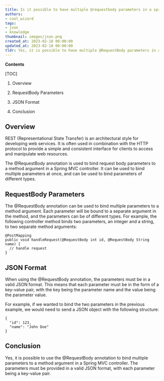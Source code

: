 ```yaml
---
title: Is it possible to have multiple @requestbody parameters in a spring rest application?
authors:
- cool_wizard
tags:
- json
- knowledge
thumbnail: images/json.png
created_at: 2023-02-18 00:00:00
updated_at: 2023-02-18 00:00:00
tldr: Yes, it is possible to have multiple @RequestBody parameters in a JSON request.
---
```


**Contents**

[TOC]

1. Overview

2. RequestBody Parameters

3. JSON Format

4. Conclusion

## Overview

REST (Representational State Transfer) is an architectural style for developing web services. It is often used in combination with the HTTP protocol to provide a simple and consistent interface for clients to access and manipulate web resources.

The @RequestBody annotation is used to bind request body parameters to a method argument in a Spring MVC controller. It can be used to bind multiple parameters at once, and can be used to bind parameters of different types.

## RequestBody Parameters

The @RequestBody annotation can be used to bind multiple parameters to a method argument. Each parameter will be bound to a separate argument in the method, and the parameters can be of different types. For example, the following controller method binds two parameters, an integer and a string, to two separate method arguments:

```
@PostMapping
public void handleRequest(@RequestBody int id, @RequestBody String name) {
  // handle request
}
```

## JSON Format

When using the @RequestBody annotation, the parameters must be in a valid JSON format. This means that each parameter must be in the form of a key-value pair, with the key being the parameter name and the value being the parameter value.

For example, if we wanted to bind the two parameters in the previous example, we would need to send a JSON object with the following structure:

```
{
  "id": 123,
  "name": "John Doe"
}
```

## Conclusion

Yes, it is possible to use the @RequestBody annotation to bind multiple parameters to a method argument in a Spring MVC controller. The parameters must be provided in a valid JSON format, with each parameter being a key-value pair.
